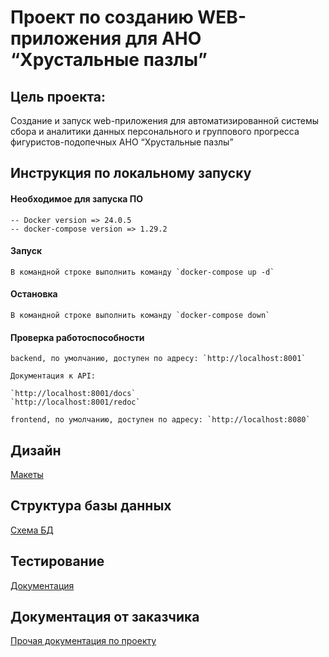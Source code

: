 # Проект по созданию WEB-приложения для АНО “Хрустальные пазлы”

## Цель проекта:

Cоздание и запуск web-приложения для автоматизированной системы сбора и аналитики данных персонального и группового прогресса фигуристов-подопечных АНО “Хрустальные пазлы”

## Инструкция по локальному запуску

#### Необходимое для запуска ПО
    -- Docker version => 24.0.5
    -- docker-compose version => 1.29.2

#### Запуск
    В командной строке выполнить команду `docker-compose up -d`

#### Остановка
    В командной строке выполнить команду `docker-compose down`

#### Проверка работоспособности
    backend, по умолчанию, доступен по адресу: `http://localhost:8001`

    Документация к API: 

    `http://localhost:8001/docs`
    `http://localhost:8001/redoc`

    frontend, по умолчанию, доступен по адресу: `http://localhost:8080`


## Дизайн

[Макеты](https://www.figma.com/file/KFMK9keYvxmDO6WgzJPQws/Crystal-Puzzles?type=design&node-id=0%3A1&mode=design&t=Fooepo1WlA7VyQvK-1)

## Структура базы данных

[Схема БД](https://drive.google.com/file/d/1wlh5Fx_p16oJYw8Glp65YqlaYdonkcV9/view?usp=drivesdk "Схема БД")

## Тестирование

[Документация](./docs/README.md)

## Документация от заказчика

[Прочая документация по проекту](https://drive.google.com/drive/folders/1lU9UZHjw3fyrvtpevFBboy60657imGDL)
